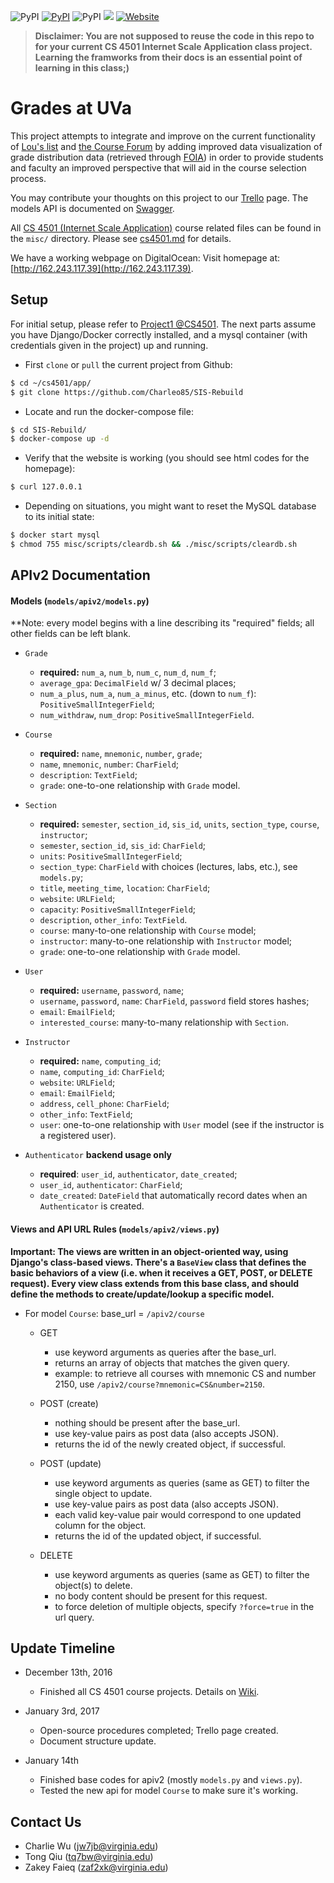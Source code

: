 ![PyPI](https://img.shields.io/pypi/pyversions/Django.svg)
[![PyPI](https://img.shields.io/pypi/l/Django.svg)](/license.txt)
![PyPI](https://img.shields.io/pypi/status/Django.svg)
<a href="https://travis-ci.com"><img src="https://travis-ci.com/Charleo85/SIS-Rebuild.svg?token=p3baya2L6nJfueKHztqt&branch=master"></a>
[![Website](https://img.shields.io/website-up-down-green-red/http/shields.io.svg)](http://162.243.117.39)

> **Disclaimer: You are not supposed to reuse the code in this repo to for your current CS 4501 Internet Scale Application class project. Learning the framworks from their docs is an essential point of learning in this class;)**

Grades at UVa
=====
This project attempts to integrate and improve on the current functionality of [Lou's list](http://rabi.phys.virginia.edu/mySIS/CS2/) and [the Course Forum](http://www.thecourseforum.com) by adding improved data visualization of grade distribution data (retrieved through [FOIA](https://en.wikipedia.org/wiki/Freedom_of_Information_Act_(United_States))) in order to provide students and faculty an improved perspective that will aid in the course selection process.
	
You may contribute your thoughts on this project to our [Trello](https://trello.com/b/XTuoK510/isa-project) page.
The models API is documented on [Swagger](https://app.swaggerhub.com/api/charlie/SIS-R/1.0.0).

All [CS 4501 (Internet Scale Application)](https://github.com/thomaspinckney3/cs4501/blob/master/README.md) course related files can be found in the `misc/` directory. Please see [cs4501.md](misc/cs4501.md) for details.

We have a working webpage on DigitalOcean: Visit homepage at: [http://162.243.117.39](http://162.243.117.39).


Setup
--------
For initial setup, please refer to [Project1 @CS4501](https://github.com/thomaspinckney3/cs4501/blob/master/Project1.md). The next parts assume you have Django/Docker correctly installed, and a mysql container (with credentials given in the project) up and running.

- First `clone` or `pull` the current project from Github:
```bash
$ cd ~/cs4501/app/
$ git clone https://github.com/Charleo85/SIS-Rebuild
```

- Locate and run the docker-compose file:
```bash
$ cd SIS-Rebuild/
$ docker-compose up -d
```

- Verify that the website is working (you should see html codes for the homepage):
```bash
$ curl 127.0.0.1
```

- Depending on situations, you might want to reset the MySQL database to its initial state:
```bash
$ docker start mysql
$ chmod 755 misc/scripts/cleardb.sh && ./misc/scripts/cleardb.sh
```


APIv2 Documentation
--------
#### Models (`models/apiv2/models.py`)

**Note: every model begins with a line describing its "required" fields; all other fields can be left blank.

- `Grade`
	- **required:** `num_a`, `num_b`, `num_c`, `num_d`, `num_f`;
	- `average_gpa`: `DecimalField` w/ 3 decimal places;
	- `num_a_plus`, `num_a`, `num_a_minus`, etc. (down to `num_f`): `PositiveSmallIntegerField`;
	- `num_withdraw`, `num_drop`: `PositiveSmallIntegerField`.

- `Course`
	- **required:** `name`, `mnemonic`, `number`, `grade`;
	- `name`, `mnemonic`, `number`: `CharField`;
	- `description`: `TextField`;
	- `grade`: one-to-one relationship with `Grade` model.

- `Section`
	- **required:** `semester`, `section_id`, `sis_id`, `units`, `section_type`, `course`, `instructor`;
	- `semester`, `section_id`, `sis_id`: `CharField`;
	- `units`: `PositiveSmallIntegerField`;
	- `section_type`: `CharField` with choices (lectures, labs, etc.), see `models.py`;
	- `title`, `meeting_time`, `location`: `CharField`;
	- `website`: `URLField`;
	- `capacity`: `PositiveSmallIntegerField`;
	- `description`, `other_info`: `TextField`.
	- `course`: many-to-one relationship with `Course` model;
	- `instructor`: many-to-one relationship with `Instructor` model;
	- `grade`: one-to-one relationship with `Grade` model.

- `User`
	- **required:** `username`, `password`, `name`;
	- `username`, `password`, `name`: `CharField`, `password` field stores hashes;
	- `email`: `EmailField`;
	- `interested_course`: many-to-many relationship with `Section`.

- `Instructor`
	- **required:** `name`, `computing_id`;
	- `name`, `computing_id`: `CharField`;
	- `website`: `URLField`;
	- `email`: `EmailField`;
	- `address`, `cell_phone`: `CharField`;
	- `other_info`: `TextField`;
	- `user`: one-to-one relationship with `User` model (see if the instructor is a registered user).

- `Authenticator` **backend usage only**
	- **required**: `user_id`, `authenticator`, `date_created`;
	- `user_id`, `authenticator`: `CharField`;
	- `date_created`: `DateField` that automatically record dates when an `Authenticator` is created.

#### Views and API URL Rules (`models/apiv2/views.py`)

**Important: The views are written in an object-oriented way, using Django's class-based views. There's a `BaseView` class that defines the basic behaviors of a view (i.e. when it receives a GET, POST, or DELETE request). Every view class extends from this base class, and should define the methods to create/update/lookup a specific model.**

- For model `Course`: base_url = `/apiv2/course`

	- GET
		- use keyword arguments as queries after the base_url.
		- returns an array of objects that matches the given query.
		- example: to retrieve all courses with mnemonic CS and number 2150, use `/apiv2/course?mnemonic=CS&number=2150`.
	
	- POST (create)
		- nothing should be present after the base_url.
		- use key-value pairs as post data (also accepts JSON).
		- returns the id of the newly created object, if successful.
	
	- POST (update)
		- use keyword arguments as queries (same as GET) to filter the single object to update.
		- use key-value pairs as post data (also accepts JSON).
		- each valid key-value pair would correspond to one updated column for the object.
		- returns the id of the updated object, if successful.
	
	- DELETE
		- use keyword arguments as queries (same as GET) to filter the object(s) to delete.
		- no body content should be present for this request.
		- to force deletion of multiple objects, specify `?force=true` in the url query.

Update Timeline
--------

- December 13th, 2016
	- Finished all CS 4501 course projects. Details on [Wiki](https://github.com/Charleo85/SIS-Rebuild/wiki/CS-4501-ISA-Project-Updates).

- January 3rd, 2017
	- Open-source procedures completed; Trello page created.
	- Document structure update.

- January 14th
	- Finished base codes for apiv2 (mostly `models.py` and `views.py`).
	- Tested the new api for model `Course` to make sure it's working.


Contact Us
--------

- Charlie Wu ([jw7jb@virginia.edu](mailto:jw7jb@virginia.edu))
- Tong Qiu ([tq7bw@virginia.edu](mailto:tq7bw@virginia.edu))
- Zakey Faieq ([zaf2xk@virginia.edu](mailto:zaf2xk@virginia.edu))
